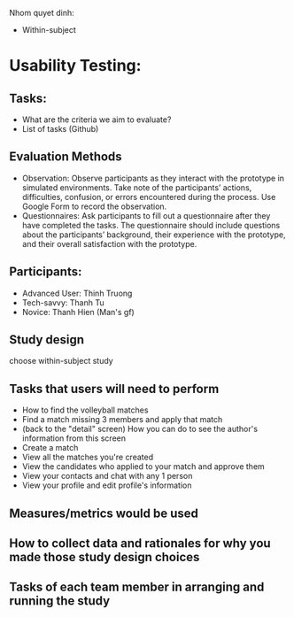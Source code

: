 Nhom quyet dinh:
- Within-subject

# Usability Testing:

## Tasks:

- What are the criteria we aim to evaluate?
- List of tasks (Github)

## Evaluation Methods

- Observation: Observe participants as they interact with the prototype in simulated
environments. Take note of the participants’ actions, difficulties, confusion, or errors encountered during the process. Use Google Form to record the observation.
- Questionnaires: Ask participants to fill out a questionnaire after they have completed the tasks. The questionnaire should include questions about the participants’ background, their experience with the prototype, and their overall satisfaction with the prototype.

## Participants:

- Advanced User: Thinh Truong
- Tech-savvy: Thanh Tu
- Novice: Thanh Hien (Man's gf)

## Study design 

choose within-subject study

## Tasks that users will need to perform

- How to find the volleyball matches
- Find a match missing 3 members and apply that match 
- (back to the "detail" screen) How you can do to see the author's information from this screen 
- Create a match
- View all the matches you're created 
- View the candidates who applied to your match and approve them
- View your contacts and chat with any 1 person 
- View your profile and edit profile's information 

## Measures/metrics would be used

## How to collect data and rationales for why you made those study design choices

## Tasks of each team member in arranging and running the study
